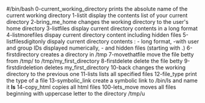 #/bin/bash
0-current_working_directory prints the absolute name of the current working directory
1-listit display the contents list of your current directory
2-bring_me_home changes the working directory to the user's home directory
3-listfiles display current directory contents in a long format
4-listmorefiles dispay current directory content including hidden files
5-listfilesdigitonly dispaly current directory contents : - long format, -with user and group IDs displayed numerically, - and hidden files (starting with .)
6-firstdirectory creates a directory in /tmp
7-movethatfile move the file betty from /tmp/ to /tmp/my_first_directory
8-firstdelete delete the file betty
9-firstdirdeletion deletes my_first_directory
10-back changes the working directory to the previous one
11-lists lists all specified files
12-file_type print the type of a file
13-symbolic_link create a symbolic link to /bin/ls and name it __ls__
14-copy_html copies all html files
100-lets_move moves all files beginning with uppercase letter to the directory /tmp/u
